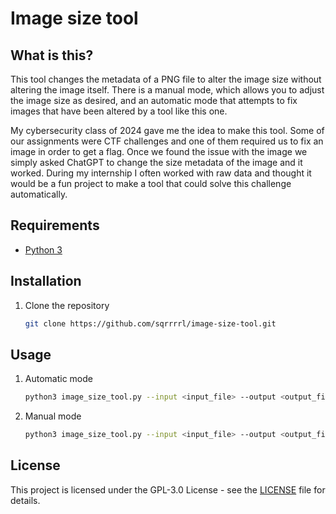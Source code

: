# Image size tool

## What is this?
This tool changes the metadata of a PNG file to alter the image size without altering the image itself. There is a manual
mode, which allows you to adjust the image size as desired, and an automatic mode that attempts to fix images that have 
been altered by a tool like this one.

My cybersecurity class of 2024 gave me the idea to make this tool. Some of our assignments were CTF challenges and one of
them required us to fix an image in order to get a flag. Once we found the issue with the image we simply asked ChatGPT to
change the size metadata of the image and it worked. During my internship I often worked with raw data and thought it would
be a fun project to make a tool that could solve this challenge automatically.

## Requirements
- [Python 3](https://www.python.org/)

## Installation
1. Clone the repository

    ```bash
   git clone https://github.com/sqrrrrl/image-size-tool.git
    ```
   
## Usage
1. Automatic mode

    ```bash
    python3 image_size_tool.py --input <input_file> --output <output_file>
    ```

2. Manual mode

    ```bash
    python3 image_size_tool.py --input <input_file> --output <output_file> --width <width> --height <height>
    ```

## License
This project is licensed under the GPL-3.0 License - see the [LICENSE](LICENSE) file for details.